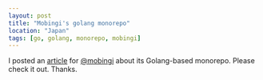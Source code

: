 ```yaml
---
layout: post
title: "Mobingi's golang monorepo"
location: "Japan"
tags: [go, golang, monorepo, mobingi]
---
```


I posted an [article](https://tech.mobingi.com/2018/09/25/ouchan-monorepo.html) for [@mobingi](https://twitter.com/mobingi) about its Golang-based monorepo. Please check it out. Thanks.